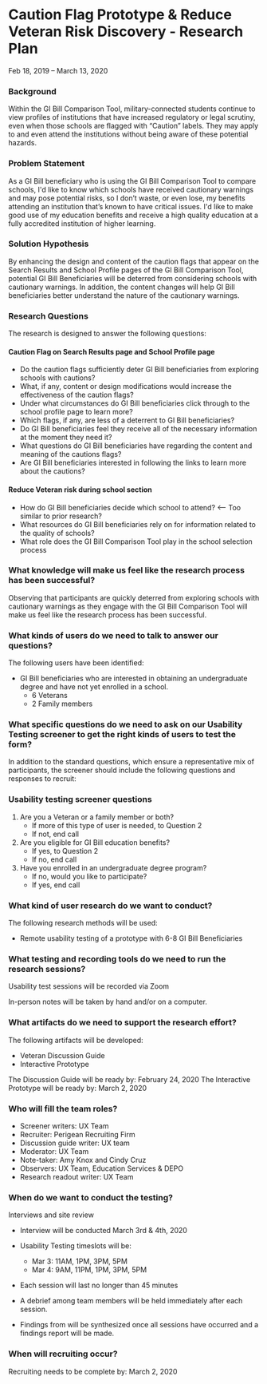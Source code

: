 # Caution Flag Prototype & Reduce Veteran Risk Discovery - Research Plan

Feb 18, 2019 – March 13, 2020

### Background
Within the GI Bill Comparison Tool, military-connected students continue to view profiles of institutions that have increased regulatory or legal scrutiny, even when those schools are flagged with “Caution” labels. They may apply to and even attend the institutions without being aware of these potential hazards.

### Problem Statement 
As a GI Bill beneficiary who is using the GI Bill Comparison Tool to compare schools, I'd like to know which schools have received cautionary warnings and may pose potential risks, so I don’t waste, or even lose, my benefits attending an institution that’s known to have critical issues. I'd like to make good use of my education benefits and receive a high quality education at a fully accredited institution of higher learning. 

### Solution Hypothesis
By enhancing the design and content of the caution flags that appear on the Search Results and School Profile pages of the GI Bill Comparison Tool, potential GI Bill Beneficiaries will be deterred from considering schools with cautionary warnings. In addition, the content changes will help GI Bill beneficiaries better understand the nature of the cautionary warnings.

### Research Questions
The research is designed to answer the following questions:

#### Caution Flag on Search Results page and School Profile page
* Do the caution flags sufficiently deter GI Bill beneficiaries from exploring schools with cautions? 
* What, if any, content or design modifications would increase the effectiveness of the caution flags?
* Under what circumstances do GI Bill beneficiaries click through to the school profile page to learn more?
* Which flags, if any, are less of a deterrent to GI Bill beneficiaries?
* Do GI Bill beneficiaries feel they receive all of the necessary information at the moment they need it?
* What questions do GI Bill beneficiaries have regarding the content and meaning of the cautions flags?
* Are GI Bill beneficiaries interested in following the links to learn more about the cautions?

#### Reduce Veteran risk during school section
* How do GI Bill beneficiaries decide which school to attend? <-- Too similar to prior research?
* What resources do GI Bill beneficiaries rely on for information related to the quality of schools?
* What role does the GI Bill Comparison Tool play in the school selection process

### What knowledge will make us feel like the research process has been successful?

Observing that participants are quickly deterred from exploring schools with cautionary warnings as they engage with the GI Bill Comparison Tool will make us feel like the research process has been successful.

### What kinds of users do we need to talk to answer our questions?

The following users have been identified:
* GI Bill beneficiaries who are interested in obtaining an undergraduate degree and have not yet enrolled in a school.
   * 6 Veterans
   * 2 Family members 

### What specific questions do we need to ask on our Usability Testing screener to get the right kinds of users to test the form?

In addition to the standard questions, which ensure a representative mix of participants, the screener should include the following questions and responses to recruit:

### Usability testing screener questions
1.	Are you a Veteran or a family member or both?  
    * If more of this type of user is needed, to Question 2        
    * If not, end call  
2.  Are you eligible for GI Bill education benefits?  
    * If yes, to Question 2  
    * If no, end call  
3.	Have you enrolled in an undergraduate degree program?  
    * If no, would you like to participate?  
    * If yes, end call  

### What kind of user research do we want to conduct?

The following research methods will be used:

* Remote usability testing of a prototype with 6-8 GI Bill Beneficiaries

### What testing and recording tools do we need to run the research sessions?

Usability test sessions will be recorded via Zoom

In-person notes will be taken by hand and/or on a computer.

### What artifacts do we need to support the research effort?

The following artifacts will be developed:
* Veteran Discussion Guide  
* Interactive Prototype

The Discussion Guide will be ready by: February 24, 2020
The Interactive Prototype will be ready by: March 2, 2020

### Who will fill the team roles?
* Screener writers: UX Team
* Recruiter: Perigean Recruiting Firm
* Discussion guide writer: UX team
* Moderator: UX Team
* Note-taker: Amy Knox and Cindy Cruz
* Observers: UX Team, Education Services & DEPO
* Research readout writer: UX Team

### When do we want to conduct the testing?

Interviews and site review
*	Interview will be conducted March 3rd & 4th, 2020
*	Usability Testing timeslots will be: 
     * Mar 3: 11AM, 1PM, 3PM, 5PM 
     * Mar 4: 9AM, 11PM, 1PM, 3PM, 5PM 

*	Each session will last no longer than 45 minutes
*	A debrief among team members will be held immediately after each session.
*	Findings from will be synthesized once all sessions have occurred and a findings report will be made.

### When will recruiting occur?

Recruiting needs to be complete by: March 2, 2020

